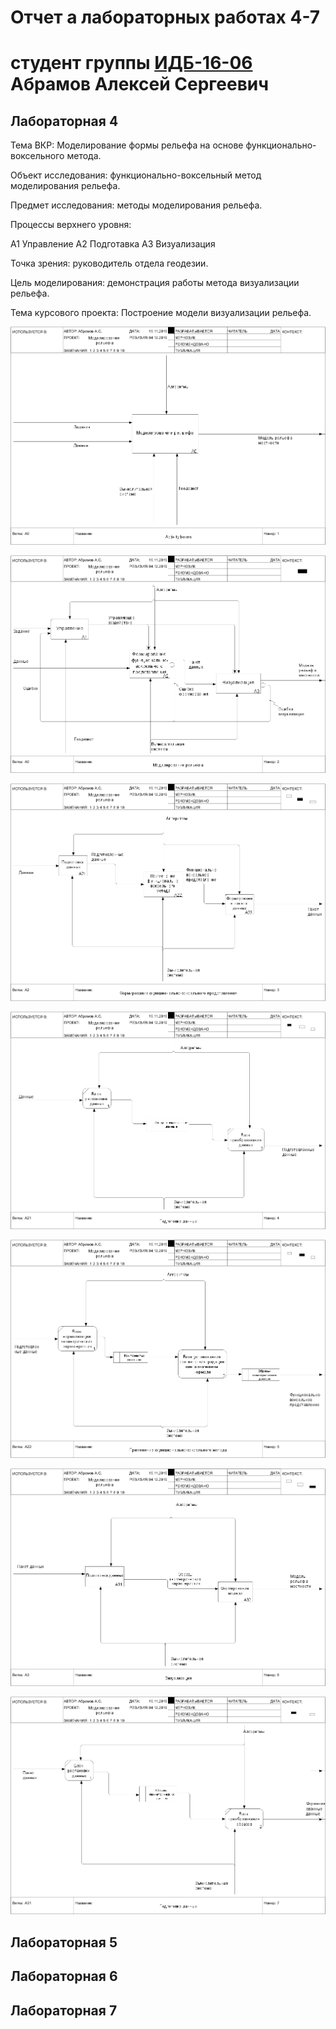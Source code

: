 # Отчет а лабораторных работах 4-7
# студент группы [ИДБ-16-06](https://github.com/stankin/design-2018/wiki/list-idb-16-06) Абрамов Алексей Сергеевич

## Лабораторная 4

Тема ВКР: Моделирование формы рельефа на основе функционально-воксельного метода.

Объект исследования: функционально-воксельный метод моделирования рельефа.

Предмет исследования: методы моделирования рельефа.

Процессы верхнего уровня:

А1 Управление 
А2 Подготавка 
А3 Визуализация

Точка зрения: руководитель отдела геодезии.

Цель моделирования: демонстрация работы метода визуализации рельефа.

Тема курсового проекта: Построение модели визуализации рельефа.

![none](https://github.com/Abramov-Al/Kursovaya/blob/master/model.png)

![none](https://github.com/Abramov-Al/Kursovaya/blob/master/model%20(1).png)

![none](https://github.com/Abramov-Al/Kursovaya/blob/master/model%20(2).png)

![none](https://github.com/Abramov-Al/Kursovaya/blob/master/model%20(3).png)

![none](https://github.com/Abramov-Al/Kursovaya/blob/master/model%20(4).png)

![none](https://github.com/Abramov-Al/Kursovaya/blob/master/model%20(5).png)

![none](https://github.com/Abramov-Al/Kursovaya/blob/master/model%20(6).png)

## Лабораторная 5

## Лабораторная 6

## Лабораторная 7
